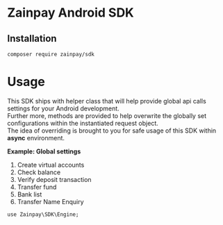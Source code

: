 # Zainpay Android SDK

## Installation

```
composer require zainpay/sdk
```

# Usage

This SDK ships with helper class that will help provide global api calls settings for your Android development.<br/>
Further more, methods are provided to help overwrite the globally set configurations within the instantiated request
object.<br/>
The idea of overriding is brought to you for safe usage of this SDK within **async** environment.

**Example: Global settings**

 1. Create virtual accounts 
 2. Check balance 
 3. Verify deposit transaction 
 4. Transfer fund 
 5. Bank list 
 6. Transfer Name Enquiry 

```kotlin/java
use Zainpay\SDK\Engine;

```
